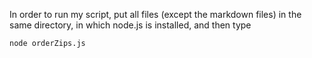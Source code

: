 In order to run my script, put all files (except the markdown files) in the same directory, in which node.js is installed, and then type
```
node orderZips.js
```
